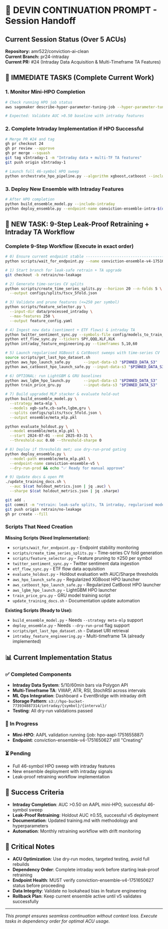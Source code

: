 # 🚦 DEVIN CONTINUATION PROMPT - Session Handoff

## Current Session Status (Over 5 ACUs)
**Repository:** amr522/conviction-ai-clean  
**Current Branch:** pr24-intraday  
**Current PR:** #24 (Intraday Data Acquisition & Multi-Timeframe TA Features)

## 🔄 IMMEDIATE TASKS (Complete Current Work)

### 1. Monitor Mini-HPO Completion
```bash
# Check running HPO job status
aws sagemaker describe-hyper-parameter-tuning-job --hyper-parameter-tuning-job-name hpo-aapl-1751655887

# Expected: Validate AUC >0.50 baseline with intraday features
```

### 2. Complete Intraday Implementation if HPO Successful
```bash
# Merge PR #24 and tag
gh pr checkout 24
gh pr review --approve  
gh pr merge --squash
git tag vIntraday-1 -m "Intraday data + multi-TF TA features"
git push origin vIntraday-1

# Launch full 46-symbol HPO sweep
python orchestrate_hpo_pipeline.py --algorithm xgboost,catboost --include-intraday --set-and-forget
```

### 3. Deploy New Ensemble with Intraday Features
```bash
# After HPO completion
python build_ensemble_model.py --include-intraday
python deploy_ensemble.py --endpoint-name conviction-ensemble-intra-$(date +%Y%m%d)
```

## 🚀 NEW TASK: 9-Step Leak-Proof Retraining + Intraday TA Workflow

### Complete 9-Step Workflow (Execute in exact order)

```bash
# 0) Ensure current endpoint stable -------------------------------------------------
python scripts/wait_for_endpoint.py --name conviction-ensemble-v4-1751650627 --timeout 1800

# 1) Start branch for leak-safe retrain + TA upgrade
git checkout -b retrain/no-leakage

# 2) Generate time-series CV splits
python scripts/create_time_series_splits.py --horizon 20 --n-folds 5 \
  --output configs/splits/tscv_5fold.json

# 3) Validate and prune features (<=250 per symbol)
python scripts/feature_selector.py \
  --input-dir data/processed_intraday \
  --max-features 250 \
  --output feature_config.yaml

# 4) Ingest new data (sentiment + ETF flows) & intraday TA
python twitter_sentiment_sync.py --symbols-file config/models_to_train_46.txt
python etf_flow_sync.py --tickers SPY,QQQ,XLF,XLK
python intraday_feature_engineering.py --timeframes 5,10,60

# 5) Launch regularised XGBoost & CatBoost sweeps with time-series CV
source scripts/get_last_hpo_dataset.sh
python aws_hpo_launch_safe.py      --input-data-s3 "$PINNED_DATA_S3"
python aws_catboost_hpo_launch_safe.py --input-data-s3 "$PINNED_DATA_S3"

# 6) OPTIONAL: run LightGBM & GRU baselines
python aws_lgbm_hpo_launch.py      --input-data-s3 "$PINNED_DATA_S3"
python train_price_gru.py          --input-data-s3 "$PINNED_DATA_S3"

# 7) Build upgraded MLP stacker & evaluate hold-out
python build_ensemble_model.py \
  --strategy meta-mlp \
  --models xgb-safe,cb-safe,lgbm,gru \
  --splits configs/splits/tscv_5fold.json \
  --output ensemble/meta_mlp.pkl

python evaluate_holdout.py \
  --model ensemble/meta_mlp.pkl \
  --start 2024-07-01 --end 2025-03-31 \
  --threshold-auc 0.60 --threshold-sharpe 0

# 8) Deploy if thresholds met; use dry-run-prod gating
python deploy_ensemble.py \
  --model-path ensemble/meta_mlp.pkl \
  --endpoint-name conviction-ensemble-v5 \
  --dry-run-prod && echo "✅ Ready for manual approve"

# 9) Update docs & open PR
./update_training_docs.sh \
  --auc $(cat holdout_metrics.json | jq .auc) \
  --sharpe $(cat holdout_metrics.json | jq .sharpe)

git add .
git commit -m "retrain: leak-safe splits, TA intraday, regularised models, MLP stacker"
git push origin retrain/no-leakage
gh pr create --fill
```

### Scripts That Need Creation
**Missing Scripts (Need Implementation):**
- `scripts/wait_for_endpoint.py` - Endpoint stability monitoring
- `scripts/create_time_series_splits.py` - Time-series CV fold generation  
- `scripts/feature_selector.py` - Feature pruning to ≤250 per symbol
- `twitter_sentiment_sync.py` - Twitter sentiment data ingestion
- `etf_flow_sync.py` - ETF flow data acquisition
- `evaluate_holdout.py` - Holdout evaluation with AUC/Sharpe thresholds
- `aws_hpo_launch_safe.py` - Regularized XGBoost HPO launcher
- `aws_catboost_hpo_launch_safe.py` - Regularized CatBoost HPO launcher
- `aws_lgbm_hpo_launch.py` - LightGBM HPO launcher
- `train_price_gru.py` - GRU model training script
- `update_training_docs.sh` - Documentation update automation

**Existing Scripts (Ready to Use):**
- `build_ensemble_model.py` - Needs `--strategy meta-mlp` support
- `deploy_ensemble.py` - Needs `--dry-run-prod` flag support
- `scripts/get_last_hpo_dataset.sh` - Dataset URI retrieval
- `intraday_feature_engineering.py` - Multi-timeframe TA (already implemented)

## 📊 Current Implementation Status

### ✅ Completed Components
- **Intraday Data System**: 5/10/60min bars via Polygon API
- **Multi-Timeframe TA**: VWAP, ATR, RSI, StochRSI across intervals  
- **ML Ops Integration**: Dashboard + EventBridge with intraday drift
- **Storage Pattern**: `s3://hpo-bucket-773934887314/intraday/{symbol}/{interval}/`
- **Testing**: All dry-run validations passed

### 🔄 In Progress
- **Mini-HPO**: AAPL validation running (job: hpo-aapl-1751655887)
- **Endpoint**: conviction-ensemble-v4-1751650627 still "Creating"

### ⏳ Pending
- Full 46-symbol HPO sweep with intraday features
- New ensemble deployment with intraday signals
- Leak-proof retraining workflow implementation

## 🎯 Success Criteria
- **Intraday Completion**: AUC >0.50 on AAPL mini-HPO, successful 46-symbol sweep
- **Leak-Proof Retraining**: Holdout AUC ≥0.55, successful v5 deployment
- **Documentation**: Updated training.md with methodology and hyperparameters
- **Automation**: Monthly retraining workflow with drift monitoring

## 🚨 Critical Notes
- **ACU Optimization**: Use dry-run modes, targeted testing, avoid full rebuilds
- **Dependency Order**: Complete intraday work before starting leak-proof retraining
- **Endpoint Health**: MUST verify conviction-ensemble-v4-1751650627 status before proceeding
- **Data Integrity**: Validate no lookahead bias in feature engineering
- **Rollback Plan**: Keep current ensemble active until v5 validates successfully

---
*This prompt ensures seamless continuation without context loss. Execute tasks in dependency order for optimal ACU usage.*
